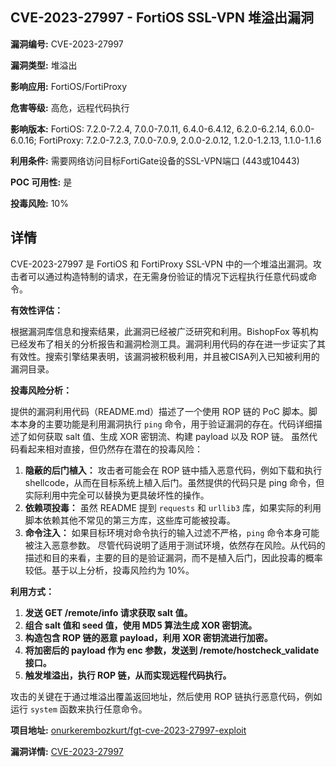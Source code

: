 ## CVE-2023-27997 - FortiOS SSL-VPN 堆溢出漏洞

**漏洞编号:** CVE-2023-27997

**漏洞类型:** 堆溢出

**影响应用:** FortiOS/FortiProxy

**危害等级:** 高危，远程代码执行

**影响版本:** FortiOS: 7.2.0-7.2.4, 7.0.0-7.0.11, 6.4.0-6.4.12, 6.2.0-6.2.14, 6.0.0-6.0.16; FortiProxy: 7.2.0-7.2.3, 7.0.0-7.0.9, 2.0.0-2.0.12, 1.2.0-1.2.13, 1.1.0-1.1.6

**利用条件:** 需要网络访问目标FortiGate设备的SSL-VPN端口 (443或10443) 

**POC 可用性:** 是

**投毒风险:** 10%

## 详情

CVE-2023-27997 是 FortiOS 和 FortiProxy SSL-VPN 中的一个堆溢出漏洞。攻击者可以通过构造特制的请求，在无需身份验证的情况下远程执行任意代码或命令。

**有效性评估：**

根据漏洞库信息和搜索结果，此漏洞已经被广泛研究和利用。BishopFox 等机构已经发布了相关的分析报告和漏洞检测工具。漏洞利用代码的存在进一步证实了其有效性。搜索引擎结果表明，该漏洞被积极利用，并且被CISA列入已知被利用的漏洞目录。

**投毒风险分析：**

提供的漏洞利用代码（README.md）描述了一个使用 ROP 链的 PoC 脚本。脚本本身的主要功能是利用漏洞执行 `ping` 命令，用于验证漏洞的存在。代码详细描述了如何获取 salt 值、生成 XOR 密钥流、构建 payload 以及 ROP 链。  虽然代码看起来相对直接，但仍然存在潜在的投毒风险：

1.  **隐蔽的后门植入：** 攻击者可能会在 ROP 链中插入恶意代码，例如下载和执行 shellcode，从而在目标系统上植入后门。虽然提供的代码只是 ping 命令，但实际利用中完全可以替换为更具破坏性的操作。
2.  **依赖项投毒：**  虽然 README 提到 `requests` 和 `urllib3` 库，如果实际的利用脚本依赖其他不常见的第三方库，这些库可能被投毒。
3.  **命令注入：** 如果目标环境对命令执行的输入过滤不严格，`ping` 命令本身可能被注入恶意参数。 尽管代码说明了适用于测试环境，依然存在风险。从代码的描述和目的来看，主要的目的是验证漏洞，而不是植入后门，因此投毒的概率较低。基于以上分析，投毒风险约为 10%。

**利用方式：**

1.  **发送 GET /remote/info 请求获取 salt 值。**
2.  **组合 salt 值和 seed 值，使用 MD5 算法生成 XOR 密钥流。**
3.  **构造包含 ROP 链的恶意 payload，利用 XOR 密钥流进行加密。**
4.  **将加密后的 payload 作为 enc 参数，发送到 /remote/hostcheck_validate 接口。**
5.  **触发堆溢出，执行 ROP 链，从而实现远程代码执行。**

攻击的关键在于通过堆溢出覆盖返回地址，然后使用 ROP 链执行恶意代码，例如运行 `system` 函数来执行任意命令。

**项目地址:** [onurkerembozkurt/fgt-cve-2023-27997-exploit](https://github.com/onurkerembozkurt/fgt-cve-2023-27997-exploit)

**漏洞详情:** [CVE-2023-27997](https://nvd.nist.gov/vuln/detail/CVE-2023-27997)